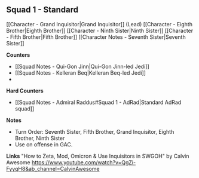 ## Squad 1 - Standard
[[Character - Grand Inquisitor|Grand Inquisitor]] (Lead)
[[Character - Eighth Brother|Eighth Brother]]
[[Character - Ninth Sister|Ninth Sister]]
[[Character - Fifth Brother|Fifth Brother]]
[[Character Notes - Seventh Sister|Seventh Sister]]

**Counters**
 - [[Squad Notes - Qui-Gon Jinn|Qui-Gon Jinn-led Jedi]]
 - [[Squad Notes - Kelleran Beq|Kelleran Beq-led Jedi]]
 - 

**Hard Counters**
 - [[Squad Notes - Admiral Raddus#Squad 1 - AdRad|Standard AdRad squad]]

**Notes**
 - Turn Order: Seventh Sister, Fifth Brother, Grand Inquisitor, Eighth Brother, Ninth Sister
 - Use on offense in GAC. 

**Links**
"How to Zeta, Mod, Omicron & Use Inquisitors in SWGOH" by Calvin Awesome
https://www.youtube.com/watch?v=QgZi-FyyqH8&ab_channel=CalvinAwesome